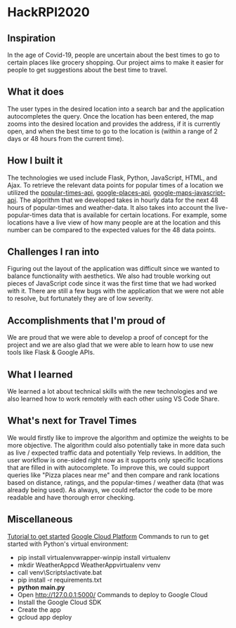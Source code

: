 # HackRPI2020

## Inspiration

In the age of Covid-19, people are uncertain about the best times to go to certain places like grocery shopping. Our project aims to make it easier for people to get suggestions about the best time to travel.

## What it does

The user types in the desired location into a search bar and the application autocompletes the query. Once the location has been entered, the map zooms into the desired location and provides the address, if it is currently open, and when the best time to go to the location is (within a range of 2 days or 48 hours from the current time).

## How I built it

The technologies we used include Flask, Python, JavaScript, HTML, and Ajax. To retrieve the relevant data points for popular times of a location we utilized the [popular-times-api](https://pypi.org/project/LivePopularTimes/), [google-places-api](https://developers.google.com/places/web-service/overview), [google-maps-javascript-api](https://developers.google.com/maps/documentation/javascript/overview). The algorithm that we developed takes in hourly data for the next 48 hours of popular-times and weather-data. It also takes into account the live-popular-times data that is available for certain locations. For example, some locations have a live view of how many people are at the location and this number can be compared to the expected values for the 48 data points.

## Challenges I ran into

Figuring out the layout of the application was difficult since we wanted to balance functionality with aesthetics. We also had trouble working out pieces of JavaScript code since it was the first time that we had worked with it. There are still a few bugs with the application that we were not able to resolve, but fortunately they are of low severity. 

## Accomplishments that I'm proud of

We are proud that we were able to develop a proof of concept for the project and we are also glad that we were able to learn how to use new tools like Flask & Google APIs.

## What I learned

We learned a lot about technical skills with the new technologies and we also learned how to work remotely with each other using VS Code Share.

## What's next for Travel Times

We would firstly like to improve the algorithm and optimize the weights to be more objective. The algorithm could also potentially take in more data such as live / expected traffic data and potentially Yelp reviews. In addition, the user workflow is one-sided right now as it supports only specific locations that are filled in with autocomplete. To improve this, we could support queries like "Pizza places near me" and then compare and rank locations based on distance, ratings, and the popular-times / weather data (that was already being used). As always, we could refactor the code to be more readable and have thorough error checking.

## Miscellaneous
[Tutorial to get started](https://www.freecodecamp.org/news/how-to-build-a-web-app-using-pythons-flask-and-google-app-engine-52b1bb82b221/)
[Google Cloud Platform](https://console.cloud.google.com/)
Commands to run to get started with Python's virtual environment:
* pip install virtualenvwrapper-winpip install virtualenv
* mkdir WeatherAppcd WeatherAppvirtualenv venv
* call venv\Scripts\activate.bat
* pip install -r requirements.txt
* **python main.py**
* Open http://127.0.0.1:5000/
Commands to deploy to Google Cloud
* Install the Google Cloud SDK
* Create the app
* gcloud app deploy
